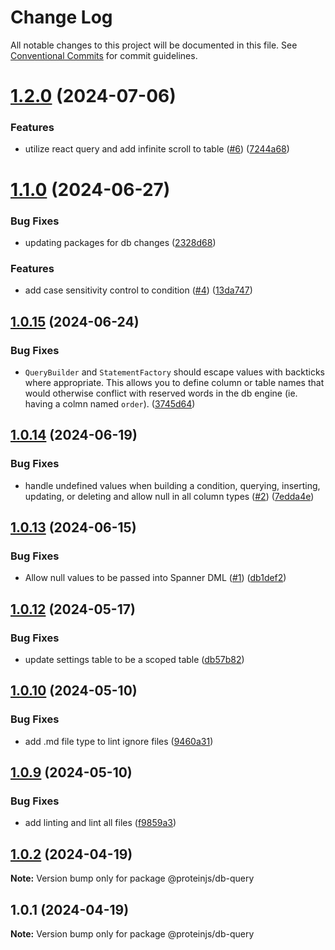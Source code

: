 # Change Log

All notable changes to this project will be documented in this file.
See [Conventional Commits](https://conventionalcommits.org) for commit guidelines.

# [1.2.0](https://github.com/proteinjs/db/compare/@proteinjs/db-query@1.1.1...@proteinjs/db-query@1.2.0) (2024-07-06)


### Features

* utilize react query and add infinite scroll to table ([#6](https://github.com/proteinjs/db/issues/6)) ([7244a68](https://github.com/proteinjs/db/commit/7244a68fbce5ca1270321c6c63366ea4f3d97b63))





# [1.1.0](https://github.com/proteinjs/db/compare/@proteinjs/db-query@1.0.15...@proteinjs/db-query@1.1.0) (2024-06-27)


### Bug Fixes

* updating packages for db changes ([2328d68](https://github.com/proteinjs/db/commit/2328d68865e3315f73ecf4c98c227127bedc699c))


### Features

* add case sensitivity control to condition ([#4](https://github.com/proteinjs/db/issues/4)) ([13da747](https://github.com/proteinjs/db/commit/13da7477be6216d4449311ad3a68ef3cde246d45))





## [1.0.15](https://github.com/proteinjs/db/compare/@proteinjs/db-query@1.0.14...@proteinjs/db-query@1.0.15) (2024-06-24)


### Bug Fixes

* `QueryBuilder` and `StatementFactory` should escape values with backticks where appropriate. This allows you to define column or table names that would otherwise conflict with reserved words in the db engine (ie. having a colmn named `order`). ([3745d64](https://github.com/proteinjs/db/commit/3745d644fb0997df6f27f049948f5d9073a1f343))





## [1.0.14](https://github.com/proteinjs/db/compare/@proteinjs/db-query@1.0.13...@proteinjs/db-query@1.0.14) (2024-06-19)


### Bug Fixes

* handle undefined values when building a condition, querying, inserting, updating, or deleting and allow null in all column types ([#2](https://github.com/proteinjs/db/issues/2)) ([7edda4e](https://github.com/proteinjs/db/commit/7edda4e6e39a4c75fc70122daeb205a79eccc173))





## [1.0.13](https://github.com/proteinjs/db/compare/@proteinjs/db-query@1.0.12...@proteinjs/db-query@1.0.13) (2024-06-15)


### Bug Fixes

* Allow null values to be passed into Spanner DML ([#1](https://github.com/proteinjs/db/issues/1)) ([db1def2](https://github.com/proteinjs/db/commit/db1def2610298309911e8edc1e1c1497dbf2f7a7))





## [1.0.12](https://github.com/proteinjs/db/compare/@proteinjs/db-query@1.0.11...@proteinjs/db-query@1.0.12) (2024-05-17)


### Bug Fixes

* update settings table to be a scoped table ([db57b82](https://github.com/proteinjs/db/commit/db57b82dafe32b1111592837696216c9bb45b4fc))





## [1.0.10](https://github.com/proteinjs/db/compare/@proteinjs/db-query@1.0.9...@proteinjs/db-query@1.0.10) (2024-05-10)


### Bug Fixes

* add .md file type to lint ignore files ([9460a31](https://github.com/proteinjs/db/commit/9460a313cd418250115922f687277f1b01dce238))





## [1.0.9](https://github.com/proteinjs/db/compare/@proteinjs/db-query@1.0.8...@proteinjs/db-query@1.0.9) (2024-05-10)


### Bug Fixes

* add linting and lint all files ([f9859a3](https://github.com/proteinjs/db/commit/f9859a39882376fe7b93aa3b4281b22b2c02b7d5))





## [1.0.2](https://github.com/proteinjs/db/compare/@proteinjs/db-query@1.0.1...@proteinjs/db-query@1.0.2) (2024-04-19)

**Note:** Version bump only for package @proteinjs/db-query

## 1.0.1 (2024-04-19)

**Note:** Version bump only for package @proteinjs/db-query
